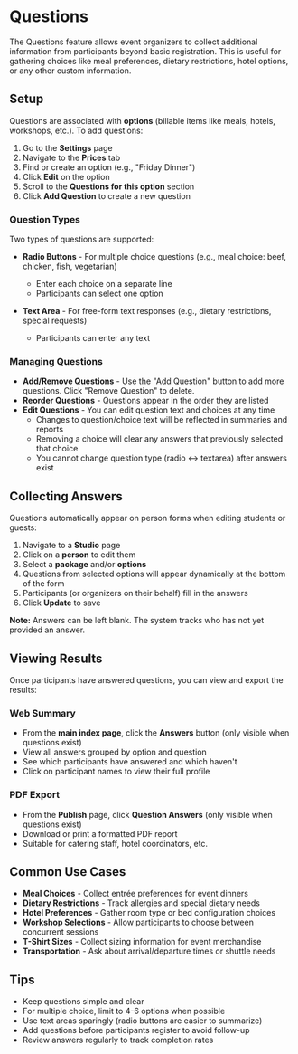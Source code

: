 # Questions

The Questions feature allows event organizers to collect additional information from participants beyond basic registration. This is useful for gathering choices like meal preferences, dietary restrictions, hotel options, or any other custom information.

## Setup

Questions are associated with **options** (billable items like meals, hotels, workshops, etc.). To add questions:

1. Go to the **Settings** page
2. Navigate to the **Prices** tab
3. Find or create an option (e.g., "Friday Dinner")
4. Click **Edit** on the option
5. Scroll to the **Questions for this option** section
6. Click **Add Question** to create a new question

### Question Types

Two types of questions are supported:

* **Radio Buttons** - For multiple choice questions (e.g., meal choice: beef, chicken, fish, vegetarian)
  * Enter each choice on a separate line
  * Participants can select one option

* **Text Area** - For free-form text responses (e.g., dietary restrictions, special requests)
  * Participants can enter any text

### Managing Questions

* **Add/Remove Questions** - Use the "Add Question" button to add more questions. Click "Remove Question" to delete.
* **Reorder Questions** - Questions appear in the order they are listed
* **Edit Questions** - You can edit question text and choices at any time
  * Changes to question/choice text will be reflected in summaries and reports
  * Removing a choice will clear any answers that previously selected that choice
  * You cannot change question type (radio ↔ textarea) after answers exist

## Collecting Answers

Questions automatically appear on person forms when editing students or guests:

1. Navigate to a **Studio** page
2. Click on a **person** to edit them
3. Select a **package** and/or **options**
4. Questions from selected options will appear dynamically at the bottom of the form
5. Participants (or organizers on their behalf) fill in the answers
6. Click **Update** to save

**Note:** Answers can be left blank. The system tracks who has not yet provided an answer.

## Viewing Results

Once participants have answered questions, you can view and export the results:

### Web Summary

* From the **main index page**, click the **Answers** button (only visible when questions exist)
* View all answers grouped by option and question
* See which participants have answered and which haven't
* Click on participant names to view their full profile

### PDF Export

* From the **Publish** page, click **Question Answers** (only visible when questions exist)
* Download or print a formatted PDF report
* Suitable for catering staff, hotel coordinators, etc.

## Common Use Cases

* **Meal Choices** - Collect entrée preferences for event dinners
* **Dietary Restrictions** - Track allergies and special dietary needs
* **Hotel Preferences** - Gather room type or bed configuration choices
* **Workshop Selections** - Allow participants to choose between concurrent sessions
* **T-Shirt Sizes** - Collect sizing information for event merchandise
* **Transportation** - Ask about arrival/departure times or shuttle needs

## Tips

* Keep questions simple and clear
* For multiple choice, limit to 4-6 options when possible
* Use text areas sparingly (radio buttons are easier to summarize)
* Add questions before participants register to avoid follow-up
* Review answers regularly to track completion rates
